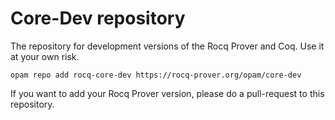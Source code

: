 # Core-Dev repository

The repository for development versions of the Rocq Prover and Coq. Use it at your own risk.

```
opam repo add rocq-core-dev https://rocq-prover.org/opam/core-dev
```

If you want to add your Rocq Prover version, please do a pull-request to this repository.
